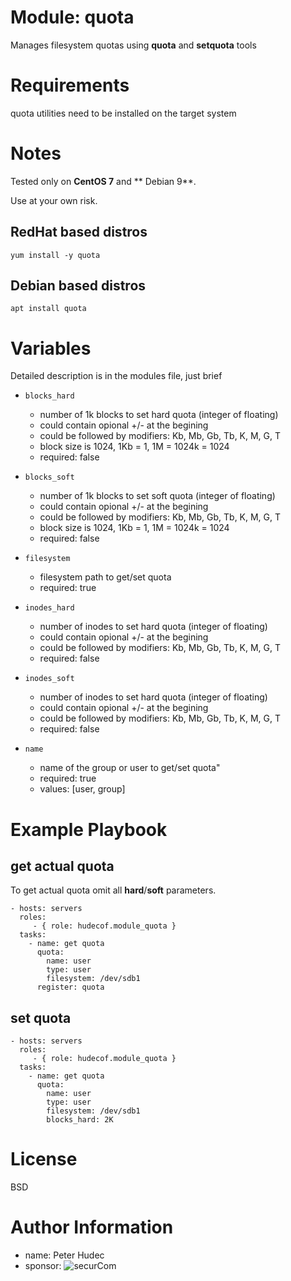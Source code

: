 # Module: quota

Manages filesystem quotas using **quota** and **setquota** tools

# Requirements

quota utilities need to be installed on the target system

# Notes

Tested only on **CentOS 7** and ** Debian 9**. 

Use at your own risk.


## RedHat based distros

    yum install -y quota
    
## Debian based distros

    apt install quota
    
# Variables

Detailed description is in the modules file, just brief

* `blocks_hard` 
  * number of 1k blocks to set hard quota (integer of floating)
  * could contain opional +/- at the begining
  * could be followed by modifiers: Kb, Mb, Gb, Tb, K, M, G, T
  * block size is 1024, 1Kb = 1, 1M = 1024k = 1024
  *  required: false
 
* `blocks_soft`
  * number of 1k blocks to set soft quota (integer of floating)
  * could contain opional +/- at the begining
  * could be followed by modifiers: Kb, Mb, Gb, Tb, K, M, G, T
  * block size is 1024, 1Kb = 1, 1M = 1024k = 1024
  * required: false

 
* `filesystem`
  * filesystem path to get/set quota
   * required: true
  
* `inodes_hard`
  * number of inodes  to set hard quota (integer of floating)
  * could contain opional +/- at the begining
  * could be followed by modifiers: Kb, Mb, Gb, Tb, K, M, G, T
  * required: false

 * `inodes_soft` 
   * number of inodes  to set hard quota (integer of floating)
   * could contain opional +/- at the begining
   * could be followed by modifiers: Kb, Mb, Gb, Tb, K, M, G, T
   * required: false
  
* `name`
  * name of the group or user to get/set quota"
  * required: true
  * values: [user, group]

  
# Example Playbook

## get actual quota

To get actual quota omit all **hard**/**soft** parameters.

    - hosts: servers
      roles:
         - { role: hudecof.module_quota }
      tasks:
        - name: get quota
          quota:
            name: user
            type: user
            filesystem: /dev/sdb1
          register: quota

## set quota

    - hosts: servers
      roles:
         - { role: hudecof.module_quota }
      tasks:
        - name: get quota
          quota:
            name: user
            type: user
            filesystem: /dev/sdb1
            blocks_hard: 2K


# License

BSD

# Author Information

- name: Peter Hudec
- sponsor: ![securCom](https://www.securcom.me/wp-content/themes/securcom/images/logo.png)

